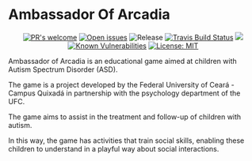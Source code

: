 # Ambassador Of Arcadia

<p align="center">
  <a href="https://github.com/gleydson/AmbassadorOfArcadia/pulls"><img src="https://img.shields.io/github/issues-pr/gleydson/AmbassadorOfArcadia.svg" alt="PR's welcome"></a>
  <a href="https://github.com/gleydson/AmbassadorOfArcadia/issues"><img src="https://img.shields.io/github/issues/gleydson/AmbassadorOfArcadia.svg" alt="Open issues"></a>
  <a http="https://github.com/gleydson/AmbassadorOfArcadia/releases"><img src="https://img.shields.io/github/release/gleydson/AmbassadorOfArcadia.svg" alt="Release"/></a>
  <a href="https://travis-ci.org/gleydson/AmbassadorOfArcadia"><img src="https://travis-ci.org/gleydson/AmbassadorOfArcadia.svg?branch=master" alt="Travis Build Status"></a>
  <a href="https://codecov.io/gh/gleydson/AmbassadorOfArcadia"><img src="https://codecov.io/gh/gleydson/AmbassadorOfArcadia/branch/master/graph/badge.svg" /></a>
  <a href="https://snyk.io/test/github/gleydson/AmbassadorOfArcadia"><img src="https://snyk.io/test/github/gleydson/AmbassadorOfArcadia/badge.svg" alt="Known Vulnerabilities" data-canonical-src="https://snyk.io/test/github/gleydson/AmbassadorOfArcadia" style="max-width:100%;"/></a>
  <a href="https://github.com/gleydson/AmbassadorOfArcadia/blob/master/LICENSE"><img src="https://img.shields.io/github/license/gleydson/AmbassadorOfArcadia.svg" alt="License: MIT"></a>
</p>

Ambassador of Arcadia is an educational game aimed at children with Autism Spectrum Disorder (ASD).

The game is a project developed by the Federal University of Ceará - Campus Quixadá in partnership with the psychology department of the UFC.

The game aims to assist in the treatment and follow-up of children with autism.

In this way, the game has activities that train social skills, enabling these children to understand in a playful way about social interactions.

